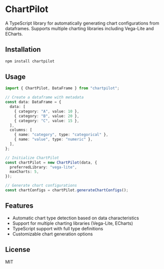 # ChartPilot

A TypeScript library for automatically generating chart configurations from dataframes. Supports multiple charting libraries including Vega-Lite and ECharts.

## Installation

```bash
npm install chartpilot
```

## Usage

```typescript
import { ChartPilot, DataFrame } from "chartpilot";

// Create a dataframe with metadata
const data: DataFrame = {
  data: [
    { category: "A", value: 10 },
    { category: "B", value: 20 },
    { category: "C", value: 15 },
  ],
  columns: [
    { name: "category", type: "categorical" },
    { name: "value", type: "numeric" },
  ],
};

// Initialize ChartPilot
const chartPilot = new ChartPilot(data, {
  preferredLibrary: "vega-lite",
  maxCharts: 5,
});

// Generate chart configurations
const chartConfigs = chartPilot.generateChartConfigs();
```

## Features

- Automatic chart type detection based on data characteristics
- Support for multiple charting libraries (Vega-Lite, ECharts)
- TypeScript support with full type definitions
- Customizable chart generation options

## License

MIT

